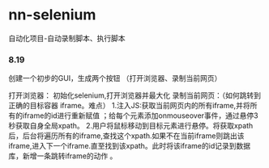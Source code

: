 # nn-selenium
自动化项目-自动录制脚本、执行脚本
### 8.19
创建一个初步的GUI，生成两个按钮 （打开浏览器、录制当前网页）

打开浏览器： 初始化selenium,打开浏览器并最大化
录制当前网页：（如何跳转到正确的目标容器 iframe。难点）
  1.注入JS:获取当前网页内的所有iframe,并将所有的iframe的id进行重新赋值 ；给每个元素添加onmouseover事件，通过悬停3秒获取自身全局xpath。
  2.用户将鼠标移动到目标元素进行悬停。将获取xpath后，后台将遍历所有的iframe,查找这个xpath.如果不在当前iframe则跳出该iframe,进入下一个iframe.直至找到该xpath。此时将该iframe的id记录到数据库，新增一条跳转iframe的动作 。
